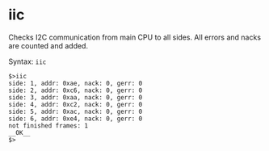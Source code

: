 # iic

Checks I2C communication from main CPU to all sides. All errors and nacks are counted and added.

Syntax: `iic`

```
$>iic
side: 1, addr: 0xae, nack: 0, gerr: 0
side: 2, addr: 0xc6, nack: 0, gerr: 0
side: 3, addr: 0xaa, nack: 0, gerr: 0
side: 4, addr: 0xc2, nack: 0, gerr: 0
side: 5, addr: 0xac, nack: 0, gerr: 0
side: 6, addr: 0xe4, nack: 0, gerr: 0
not finished frames: 1
__OK__
$>
```



